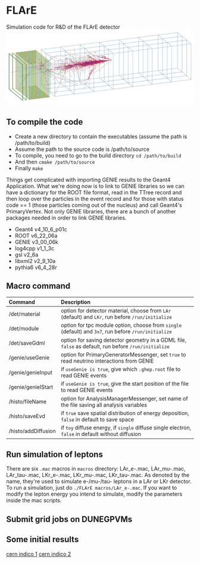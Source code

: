# FLArE
Simulation code for R&D of the FLArE detector
![nutau evt display](./flare_nutau_evd.jpg)

## To compile the code
* Create a new directory to contain the executables (assume the path is /path/to/build)
* Assume the path to the source code is /path/to/source
* To compile, you need to go to the build directory `cd /path/to/build`
* And then `cmake /path/to/source`
* Finally `make`

Things get complicated with importing GENIE results to the Geant4 Application. What we're doing now is to link to GENIE libraries so we can have a dictionary for the ROOT file format, read in the TTree record and then loop over the particles in the event record and for those with status code == 1 (those particles coming out of the nucleus) and call Geant4's PrimaryVertex. Not only GENIE libraries, there are a bunch of another packages needed in order to link GENIE libraries. 
* Geant4 v4_10_6_p01c
* ROOT v6_22_06a
* GENIE v3_00_06k
* log4cpp v1_1_3c
* gsl v2_6a
* libxml2 v2_9_10a
* pythia6 v6_4_28r

## Macro command
|Command |Description |
|:--|:--|
|/det/material       | option for detector material, choose from `LAr` (default) and `LKr`, run before `/run/initialize`|
|/det/module         | option for tpc module option, choose from `single` (default) and `3x7`, run before `/run/initialize`|
|/det/saveGdml       | option for saving detector geometry in a GDML file, `false` as default, run before `/run/initialize`|
|/genie/useGenie     | option for PrimaryGeneratorMessenger, set `true` to read neutrino interactions from GENIE|
|/genie/genieInput   | if `useGenie is true`, give which `.ghep.root` file to read GENIE events|
|/genie/genieIStart  | if `useGenie is true`, give the start position of the file to read GENIE events|
|/histo/fileName     | option for AnalysisManagerMessenger, set name of the file saving all analysis variables|
|/histo/saveEvd      | if `true` save spatial distribution of energy deposition, `false` in default to save space|
|/histo/addDiffusion | if `toy` diffuse energy, if `single` diffuse single electron, `false` in default without diffusion|

## Run simulation of leptons
There are six `.mac` macros in `macros` directory: LAr_e-.mac, LAr_mu-.mac, LAr_tau-.mac, LKr_e-.mac, LKr_mu-.mac, LKr_tau-.mac.
As denoted by the name, they're used to simulate e-/mu-/tau- leptons in a LAr or LKr detector. To run a simulation, just do `./FLArE macros/LAr_e-.mac`.
If you want to modify the lepton energy you intend to simulate, modify the parameters inside the mac scripts.

## Submit grid jobs on DUNEGPVMs

## Some initial results
[cern indico 1](https://indico.cern.ch/event/1095064/contributions/4621162/attachments/2349156/4006611/20211118%40FLArEDetectorSimulation.pdf) 
[cern indico 2](https://indico.cern.ch/event/1250086/#3-status-update-on-flare-simul)
